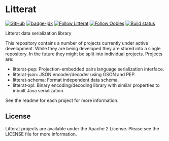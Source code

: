 
# Litterat

[![GitHub](https://img.shields.io/github/license/litterat/litterat)](https://github.com/litterat/litterat/blob/master/LICENSE)
[![badge-jdk](https://img.shields.io/badge/jdk-11-green.svg)](http://www.oracle.com/technetwork/java/javase/downloads/index.html)
[![Follow Litterat](https://img.shields.io/twitter/follow/litterat_io.svg?style=social)](https://twitter.com/litterat_io)
[![Follow Oobles](https://img.shields.io/twitter/follow/oobles.svg?style=social)](https://twitter.com/oobles)
[![Build status](https://badge.buildkite.com/cca358e5d0a192679b02f40b8ccdddc264a2f84d74b64787dd.svg)](https://buildkite.com/litterat-dot-io/litterat)


Litterat data serialization library

This repository contains a number of projects currently under active development. While they are being developed they are stored into a single repository. In the future they might be split into individual projects. Projects are:

- litterat-pep: Projection-embedded pairs language serialization interface.
- litterat-json: JSON encoder/decoder using GSON and PEP.
- litterat-schema: Format independent data schema.
- litterat-xpl: Binary encoding/decoding library with similar properties to inbuilt Java serialization.

See the readme for each project for more information.

## License

Litterat projects are available under the Apache 2 License. Please see the LICENSE file for more information.


